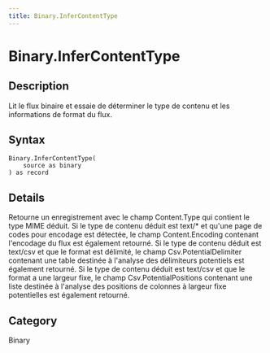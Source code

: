 ```yaml
---
title: Binary.InferContentType
---
```


# Binary.InferContentType


## Description

Lit le flux binaire et essaie de déterminer le type de contenu et les informations de format du flux.


## Syntax

```powerquery
Binary.InferContentType(
    source as binary
) as record
```


## Details

Retourne un enregistrement avec le champ Content.Type qui contient le type MIME déduit.     Si le type de contenu déduit est text/\* et qu'une page de codes pour encodage est détectée, le champ Content.Encoding contenant l'encodage du flux est également retourné.    Si le type de contenu déduit est text/csv et que le format est délimité, le champ Csv.PotentialDelimiter contenant une table destinée à l'analyse des délimiteurs potentiels est également retourné.    Si le type de contenu déduit est text/csv et que le format a une largeur fixe, le champ Csv.PotentialPositions contenant une liste destinée à l'analyse des positions de colonnes à largeur fixe potentielles est également retourné.



## Category
Binary
